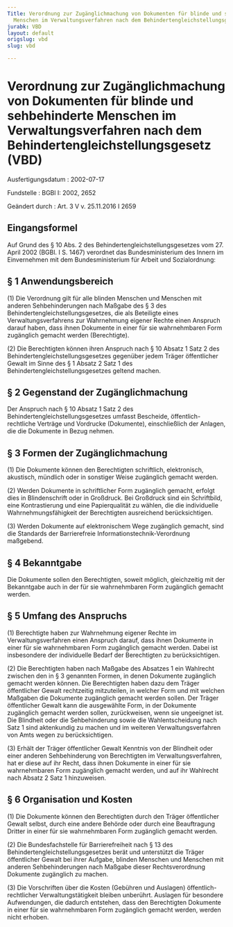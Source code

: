 ```yaml
---
Title: Verordnung zur Zugänglichmachung von Dokumenten für blinde und sehbehinderte
  Menschen im Verwaltungsverfahren nach dem Behindertengleichstellungsgesetz
jurabk: VBD
layout: default
origslug: vbd
slug: vbd

---
```


# Verordnung zur Zugänglichmachung von Dokumenten für blinde und sehbehinderte Menschen im Verwaltungsverfahren nach dem Behindertengleichstellungsgesetz (VBD)

Ausfertigungsdatum
:   2002-07-17

Fundstelle
:   BGBl I: 2002, 2652

Geändert durch
:   Art. 3 V v. 25.11.2016 I 2659



## Eingangsformel

Auf Grund des § 10 Abs. 2 des Behindertengleichstellungsgesetzes vom 27. April 2002 (BGBl. I S. 1467) verordnet das Bundesministerium des Innern im Einvernehmen mit dem Bundesministerium für Arbeit und Sozialordnung:


## § 1 Anwendungsbereich

(1) Die Verordnung gilt für alle blinden Menschen und Menschen mit anderen Sehbehinderungen nach Maßgabe des § 3 des Behindertengleichstellungsgesetzes, die als Beteiligte eines Verwaltungsverfahrens zur Wahrnehmung eigener Rechte einen Anspruch darauf haben, dass ihnen Dokumente in einer für sie wahrnehmbaren Form zugänglich gemacht werden (Berechtigte).

(2) Die Berechtigten können ihren Anspruch nach § 10 Absatz 1 Satz 2 des Behindertengleichstellungsgesetzes gegenüber jedem Träger öffentlicher Gewalt im Sinne des § 1 Absatz 2 Satz 1 des Behindertengleichstellungsgesetzes geltend machen.


## § 2 Gegenstand der Zugänglichmachung

Der Anspruch nach § 10 Absatz 1 Satz 2 des Behindertengleichstellungsgesetzes umfasst Bescheide, öffentlich-rechtliche Verträge und Vordrucke (Dokumente), einschließlich der Anlagen, die die Dokumente in Bezug nehmen.


## § 3 Formen der Zugänglichmachung

(1) Die Dokumente können den Berechtigten schriftlich, elektronisch, akustisch, mündlich oder in sonstiger Weise zugänglich gemacht werden.

(2) Werden Dokumente in schriftlicher Form zugänglich gemacht, erfolgt dies in Blindenschrift oder in Großdruck. Bei Großdruck sind ein Schriftbild, eine Kontrastierung und eine Papierqualität zu wählen, die die individuelle Wahrnehmungsfähigkeit der Berechtigten ausreichend berücksichtigen.

(3) Werden Dokumente auf elektronischem Wege zugänglich gemacht, sind die Standards der Barrierefreie Informationstechnik-Verordnung maßgebend.


## § 4 Bekanntgabe

Die Dokumente sollen den Berechtigten, soweit möglich, gleichzeitig mit der Bekanntgabe auch in der für sie wahrnehmbaren Form zugänglich gemacht werden.


## § 5 Umfang des Anspruchs

(1) Berechtigte haben zur Wahrnehmung eigener Rechte im Verwaltungsverfahren einen Anspruch darauf, dass ihnen Dokumente in einer für sie wahrnehmbaren Form zugänglich gemacht werden. Dabei ist insbesondere der individuelle Bedarf der Berechtigten zu berücksichtigen.

(2) Die Berechtigten haben nach Maßgabe des Absatzes 1 ein Wahlrecht zwischen den in § 3 genannten Formen, in denen Dokumente zugänglich gemacht werden können. Die Berechtigten haben dazu dem Träger öffentlicher Gewalt rechtzeitig mitzuteilen, in welcher Form und mit welchen Maßgaben die Dokumente zugänglich gemacht werden sollen. Der Träger öffentlicher Gewalt kann die ausgewählte Form, in der Dokumente zugänglich gemacht werden sollen, zurückweisen, wenn sie ungeeignet ist. Die Blindheit oder die Sehbehinderung sowie die Wahlentscheidung nach Satz 1 sind aktenkundig zu machen und im weiteren Verwaltungsverfahren von Amts wegen zu berücksichtigen.

(3) Erhält der Träger öffentlicher Gewalt Kenntnis von der Blindheit oder einer anderen Sehbehinderung von Berechtigten im Verwaltungsverfahren, hat er diese auf ihr Recht, dass ihnen Dokumente in einer für sie wahrnehmbaren Form zugänglich gemacht werden, und auf ihr Wahlrecht nach Absatz 2 Satz 1 hinzuweisen.


## § 6 Organisation und Kosten

(1) Die Dokumente können den Berechtigten durch den Träger öffentlicher Gewalt selbst, durch eine andere Behörde oder durch eine Beauftragung Dritter in einer für sie wahrnehmbaren Form zugänglich gemacht werden.

(2) Die Bundesfachstelle für Barrierefreiheit nach § 13 des Behindertengleichstellungsgesetzes berät und unterstützt die Träger öffentlicher Gewalt bei ihrer Aufgabe, blinden Menschen und Menschen mit anderen Sehbehinderungen nach Maßgabe dieser Rechtsverordnung Dokumente zugänglich zu machen.

(3) Die Vorschriften über die Kosten (Gebühren und Auslagen) öffentlich-rechtlicher Verwaltungstätigkeit bleiben unberührt. Auslagen für besondere Aufwendungen, die dadurch entstehen, dass den Berechtigten Dokumente in einer für sie wahrnehmbaren Form zugänglich gemacht werden, werden nicht erhoben.

